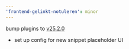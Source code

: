 ```yaml
---
'frontend-gelinkt-notuleren': minor
---
```


bump plugins to [v25.2.0](https://github.com/lblod/ember-rdfa-editor-lblod-plugins/releases/tag/v25.2.0)

- set up config for new snippet placeholder UI
